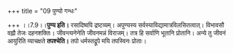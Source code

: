 +++
title = "09 पुण्यो गन्धः"

+++
।।7.9।।**पुण्य इति।** रसादिष्वपि द्रष्टव्यम्। अपुण्यस्य
सर्वस्याविद्यामात्रविलसितत्वात्। विभावसौ वह्नौ तेजः दहनशक्तिः।
जीवन्त्यनेनेति जीवनमन्नं विराजम्। तत्र हि सर्वाणि भूतानि प्रोतानि। अन्ये
तु जीवनं आयुरिति व्याचक्षते **तपश्चेति।** तपो धर्मस्तद्रूपे मयि तपस्विनः
प्रोताः।
